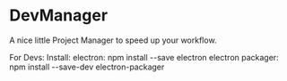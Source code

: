 # DevManager
A nice little Project Manager to speed up your workflow.






For Devs:
Install:
    electron:           npm install --save electron
    electron packager:  npm install --save-dev electron-packager
